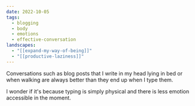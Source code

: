 ```yaml
---
date: 2022-10-05
tags:
  - blogging
  - body
  - emotions
  - effective-conversation
landscapes:
  - "[[expand-my-way-of-being]]"
  - "[[productive-laziness]]"
---
```

Conversations such as blog posts that I write in my head lying in bed or when walking are always better than they end up when I type them.

I wonder if it's because typing is simply physical and there is less emotion accessible in the moment.